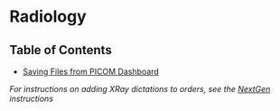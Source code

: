 # Radiology

## Table of Contents

- [Saving Files from PICOM Dashboard](ImagingInstructions.md)

*For instructions on adding XRay dictations to orders, see the [NextGen](https://github.com/jake-ingram/UNC/InstructionSets/NextGen/XRDictations.md) instructions*
